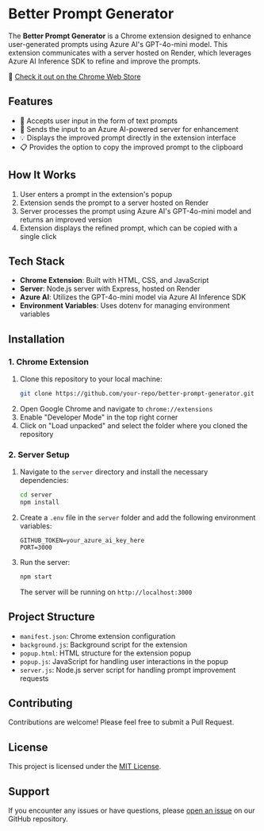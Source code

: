 # Better Prompt Generator

The **Better Prompt Generator** is a Chrome extension designed to enhance user-generated prompts using Azure AI's GPT-4o-mini model. This extension communicates with a server hosted on Render, which leverages Azure AI Inference SDK to refine and improve the prompts.

🚀 [Check it out on the Chrome Web Store](https://chromewebstore.google.com/detail/better-prompt-generator/emaknmacnnchneikdijcgibdldekgapd)

## Features

- 📝 Accepts user input in the form of text prompts
- 🔄 Sends the input to an Azure AI-powered server for enhancement
- 💡 Displays the improved prompt directly in the extension interface
- 📋 Provides the option to copy the improved prompt to the clipboard

## How It Works

1. User enters a prompt in the extension's popup
2. Extension sends the prompt to a server hosted on Render
3. Server processes the prompt using Azure AI's GPT-4o-mini model and returns an improved version
4. Extension displays the refined prompt, which can be copied with a single click

## Tech Stack

- **Chrome Extension**: Built with HTML, CSS, and JavaScript
- **Server**: Node.js server with Express, hosted on Render
- **Azure AI**: Utilizes the GPT-4o-mini model via Azure AI Inference SDK
- **Environment Variables**: Uses dotenv for managing environment variables

## Installation

### 1. Chrome Extension

1. Clone this repository to your local machine:
   ```bash
   git clone https://github.com/your-repo/better-prompt-generator.git
   ```
2. Open Google Chrome and navigate to `chrome://extensions`
3. Enable "Developer Mode" in the top right corner
4. Click on "Load unpacked" and select the folder where you cloned the repository

### 2. Server Setup

1. Navigate to the `server` directory and install the necessary dependencies:
   ```bash
   cd server
   npm install
   ```
2. Create a `.env` file in the `server` folder and add the following environment variables:
   ```
   GITHUB_TOKEN=your_azure_ai_key_here
   PORT=3000
   ```
3. Run the server:
   ```bash
   npm start
   ```
   The server will be running on `http://localhost:3000`

## Project Structure

- `manifest.json`: Chrome extension configuration
- `background.js`: Background script for the extension
- `popup.html`: HTML structure for the extension popup
- `popup.js`: JavaScript for handling user interactions in the popup
- `server.js`: Node.js server script for handling prompt improvement requests

## Contributing

Contributions are welcome! Please feel free to submit a Pull Request.

## License

This project is licensed under the [MIT License](LICENSE).

## Support

If you encounter any issues or have questions, please [open an issue](https://github.com/your-repo/better-prompt-generator/issues) on our GitHub repository.
